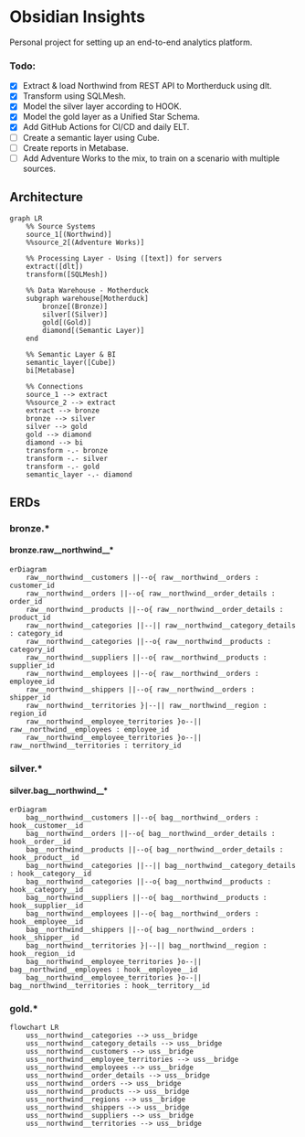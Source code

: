 # Obsidian Insights

Personal project for setting up an end-to-end analytics platform.

### Todo:
- [x] Extract & load Northwind from REST API to Mortherduck using dlt.
- [x] Transform using SQLMesh.
- [x] Model the silver layer according to HOOK.
- [x] Model the gold layer as a Unified Star Schema.
- [x] Add GitHub Actions for CI/CD and daily ELT.
- [ ] Create a semantic layer using Cube.
- [ ] Create reports in Metabase.
- [ ] Add Adventure Works to the mix, to train on a scenario with multiple sources.

## Architecture
```mermaid
graph LR
    %% Source Systems
    source_1[(Northwind)]
    %%source_2[(Adventure Works)]
    
    %% Processing Layer - Using ([text]) for servers
    extract([dlt])
    transform([SQLMesh])
    
    %% Data Warehouse - Motherduck
    subgraph warehouse[Motherduck]
        bronze[(Bronze)]
        silver[(Silver)]
        gold[(Gold)]
        diamond[(Semantic Layer)]
    end
    
    %% Semantic Layer & BI
    semantic_layer([Cube])
    bi[Metabase]
    
    %% Connections
    source_1 --> extract
    %%source_2 --> extract
    extract --> bronze
    bronze --> silver
    silver --> gold
    gold --> diamond
    diamond --> bi
    transform -.- bronze
    transform -.- silver
    transform -.- gold
    semantic_layer -.- diamond
```

## ERDs
### bronze.*
#### bronze.raw__northwind__*
```mermaid
erDiagram
    raw__northwind__customers ||--o{ raw__northwind__orders : customer_id
    raw__northwind__orders ||--o{ raw__northwind__order_details : order_id
    raw__northwind__products ||--o{ raw__northwind__order_details : product_id
    raw__northwind__categories ||--|| raw__northwind__category_details : category_id
    raw__northwind__categories ||--o{ raw__northwind__products : category_id
    raw__northwind__suppliers ||--o{ raw__northwind__products : supplier_id
    raw__northwind__employees ||--o{ raw__northwind__orders : employee_id
    raw__northwind__shippers ||--o{ raw__northwind__orders : shipper_id
    raw__northwind__territories }|--|| raw__northwind__region : region_id
    raw__northwind__employee_territories }o--|| raw__northwind__employees : employee_id
    raw__northwind__employee_territories }o--|| raw__northwind__territories : territory_id
```

### silver.*
#### silver.bag__northwind__*
```mermaid
erDiagram
    bag__northwind__customers ||--o{ bag__northwind__orders : hook__customer__id
    bag__northwind__orders ||--o{ bag__northwind__order_details : hook__order__id
    bag__northwind__products ||--o{ bag__northwind__order_details : hook__product__id
    bag__northwind__categories ||--|| bag__northwind__category_details : hook__category__id
    bag__northwind__categories ||--o{ bag__northwind__products : hook__category__id
    bag__northwind__suppliers ||--o{ bag__northwind__products : hook__supplier__id
    bag__northwind__employees ||--o{ bag__northwind__orders : hook__employee__id
    bag__northwind__shippers ||--o{ bag__northwind__orders : hook__shipper__id
    bag__northwind__territories }|--|| bag__northwind__region : hook__region__id
    bag__northwind__employee_territories }o--|| bag__northwind__employees : hook__employee__id
    bag__northwind__employee_territories }o--|| bag__northwind__territories : hook__territory__id
```

### gold.*
```mermaid
flowchart LR
    uss__northwind__categories --> uss__bridge
    uss__northwind__category_details --> uss__bridge
    uss__northwind__customers --> uss__bridge
    uss__northwind__employee_territories --> uss__bridge
    uss__northwind__employees --> uss__bridge
    uss__northwind__order_details --> uss__bridge
    uss__northwind__orders --> uss__bridge
    uss__northwind__products --> uss__bridge
    uss__northwind__regions --> uss__bridge
    uss__northwind__shippers --> uss__bridge
    uss__northwind__suppliers --> uss__bridge
    uss__northwind__territories --> uss__bridge
```
